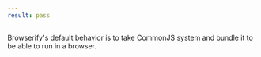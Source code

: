 ```yaml
---
result: pass
---
```


Browserify's default behavior is to take CommonJS system and bundle it to be able to run in a browser.
